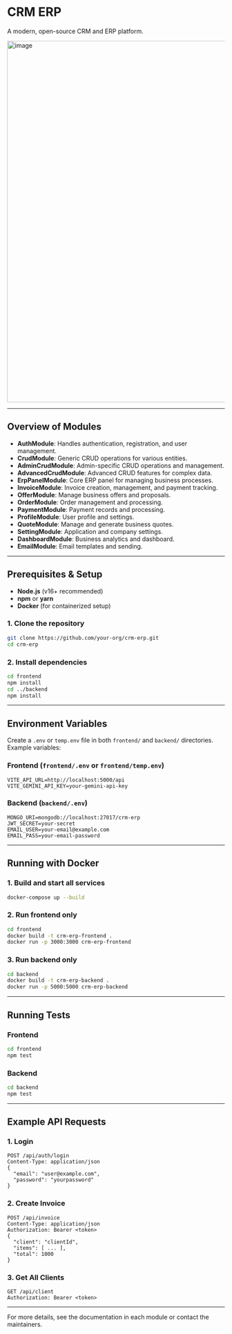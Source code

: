 # CRM ERP

A modern, open-source CRM and ERP platform.

<img width="1892" height="837" alt="image" src="https://github.com/user-attachments/assets/ebed2eba-5fd8-4d5f-a3ae-693af149f41d" />


---

## Overview of Modules

- **AuthModule**: Handles authentication, registration, and user management.
- **CrudModule**: Generic CRUD operations for various entities.
- **AdminCrudModule**: Admin-specific CRUD operations and management.
- **AdvancedCrudModule**: Advanced CRUD features for complex data.
- **ErpPanelModule**: Core ERP panel for managing business processes.
- **InvoiceModule**: Invoice creation, management, and payment tracking.
- **OfferModule**: Manage business offers and proposals.
- **OrderModule**: Order management and processing.
- **PaymentModule**: Payment records and processing.
- **ProfileModule**: User profile and settings.
- **QuoteModule**: Manage and generate business quotes.
- **SettingModule**: Application and company settings.
- **DashboardModule**: Business analytics and dashboard.
- **EmailModule**: Email templates and sending.

---

## Prerequisites & Setup

- **Node.js** (v16+ recommended)
- **npm** or **yarn**
- **Docker** (for containerized setup)

### 1. Clone the repository
```sh
git clone https://github.com/your-org/crm-erp.git
cd crm-erp
```

### 2. Install dependencies
```sh
cd frontend
npm install
cd ../backend
npm install
```

---

## Environment Variables

Create a `.env` or `temp.env` file in both `frontend/` and `backend/` directories. Example variables:

### Frontend (`frontend/.env` or `frontend/temp.env`)
```
VITE_API_URL=http://localhost:5000/api
VITE_GEMINI_API_KEY=your-gemini-api-key
```

### Backend (`backend/.env`)
```
MONGO_URI=mongodb://localhost:27017/crm-erp
JWT_SECRET=your-secret
EMAIL_USER=your-email@example.com
EMAIL_PASS=your-email-password
```

---

## Running with Docker

### 1. Build and start all services
```sh
docker-compose up --build
```

### 2. Run frontend only
```sh
cd frontend
docker build -t crm-erp-frontend .
docker run -p 3000:3000 crm-erp-frontend
```

### 3. Run backend only
```sh
cd backend
docker build -t crm-erp-backend .
docker run -p 5000:5000 crm-erp-backend
```

---

## Running Tests

### Frontend
```sh
cd frontend
npm test
```

### Backend
```sh
cd backend
npm test
```

---

## Example API Requests

### 1. Login
```http
POST /api/auth/login
Content-Type: application/json
{
  "email": "user@example.com",
  "password": "yourpassword"
}
```

### 2. Create Invoice
```http
POST /api/invoice
Content-Type: application/json
Authorization: Bearer <token>
{
  "client": "clientId",
  "items": [ ... ],
  "total": 1000
}
```

### 3. Get All Clients
```http
GET /api/client
Authorization: Bearer <token>
```

---

For more details, see the documentation in each module or contact the maintainers.
